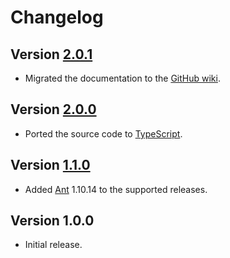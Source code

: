 # Changelog

## Version [2.0.1](https://github.com/cedx/setup-ant/compare/v2.0.0...v2.0.1)
- Migrated the documentation to the [GitHub wiki](https://github.com/cedx/setup-ant/wiki).

## Version [2.0.0](https://github.com/cedx/setup-ant/compare/v1.1.0...v2.0.0)
- Ported the source code to [TypeScript](https://www.typescriptlang.org).

## Version [1.1.0](https://github.com/cedx/setup-ant/compare/v1.0.0...v1.1.0)
- Added [Ant](https://ant.apache.org) 1.10.14 to the supported releases.

## Version 1.0.0
- Initial release.
